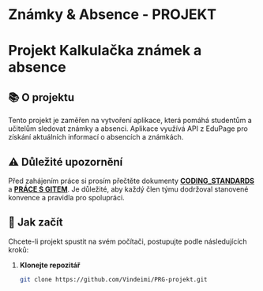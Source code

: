# Známky & Absence - PROJEKT

# Projekt Kalkulačka známek a absence

## 📚 O projektu
Tento projekt je zaměřen na vytvoření aplikace, která pomáhá studentům a učitelům sledovat známky a absenci. Aplikace využívá API z EduPage pro získání aktuálních informací o absencích a známkách.

## ⚠️ Důležité upozornění
Před zahájením práce si prosím přečtěte dokumenty **[CODING_STANDARDS](CODING_STANDARDS.md)** a **[PRÁCE S GITEM](PRACE_S_GITEM.md)**. Je důležité, aby každý člen týmu dodržoval stanovené konvence a pravidla pro spolupráci.

## 🚀 Jak začít
Chcete-li projekt spustit na svém počítači, postupujte podle následujících kroků:

1. **Klonejte repozitář**
   ```bash
   git clone https://github.com/Vindeimi/PRG-projekt.git
